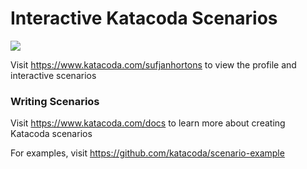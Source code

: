 # Interactive Katacoda Scenarios

[![](http://shields.katacoda.com/katacoda/sufjanhortons/count.svg)](https://www.katacoda.com/sufjanhortons "Get your profile on Katacoda.com")

Visit https://www.katacoda.com/sufjanhortons to view the profile and interactive scenarios

### Writing Scenarios
Visit https://www.katacoda.com/docs to learn more about creating Katacoda scenarios

For examples, visit https://github.com/katacoda/scenario-example
